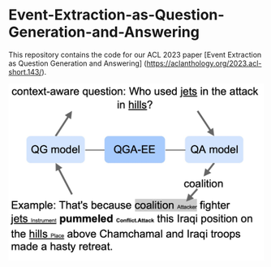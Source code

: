 # Event-Extraction-as-Question-Generation-and-Answering

This repository contains the code for our ACL 2023
paper [Event Extraction as Question Generation and Answering]
(https://aclanthology.org/2023.acl-short.143/).

<p align='center'>
  <img src='figures/qga-ee.jpg' width="600px">
</p>
